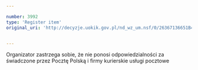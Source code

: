 ```yaml
---

number: 3992
type: 'Register item'
original_uri: 'http://decyzje.uokik.gov.pl/nd_wz_um.nsf/0/26367136651B40EFC1257AB700320E63?OpenDocument'


---
```


Organizator zastrzega sobie, że nie ponosi odpowiedzialności za świadczone przez Pocztę Polską i firmy kurierskie usługi pocztowe
